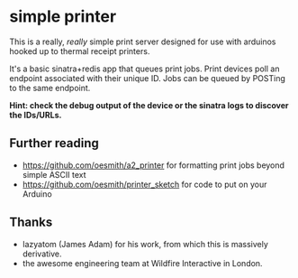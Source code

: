 # simple printer

This is a really, *really* simple print server designed for use with arduinos
hooked up to thermal receipt printers.

It's a basic sinatra+redis app that queues print jobs.  Print devices poll an
endpoint associated with their unique ID.  Jobs can be queued by POSTing to
the same endpoint.

__Hint: check the debug output of the device or the sinatra logs to discover
the IDs/URLs.__

## Further reading

- https://github.com/oesmith/a2_printer
  for formatting print jobs beyond simple ASCII text
- https://github.com/oesmith/printer_sketch
  for code to put on your Arduino

## Thanks

- lazyatom (James Adam) for his work, from which this is massively
  derivative.
- the awesome engineering team at Wildfire Interactive in London.

